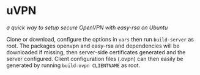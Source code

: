 # uVPN
*a quick way to setup secure OpenVPN with easy-rsa on Ubuntu*

Clone or download, configure the options in `vars` then run `build-server` 
as root. The packages openvpn and easy-rsa and dependencies will be downloaded 
if missing, then server-side certificates generated and the server configured. 
Client configuration files (.ovpn) can then easily be generated by running 
`build-ovpn CLIENTNAME` as root.
